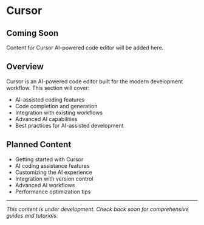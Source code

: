 # Cursor

## Coming Soon

Content for Cursor AI-powered code editor will be added here.

## Overview

Cursor is an AI-powered code editor built for the modern development workflow. This section will cover:

- AI-assisted coding features
- Code completion and generation
- Integration with existing workflows
- Advanced AI capabilities
- Best practices for AI-assisted development

## Planned Content

- Getting started with Cursor
- AI coding assistance features
- Customizing the AI experience
- Integration with version control
- Advanced AI workflows
- Performance optimization tips

---

*This content is under development. Check back soon for comprehensive guides and tutorials.*
